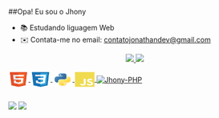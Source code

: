 ##Opa! Eu sou o Jhony

- 📚 Estudando liguagem Web
- ✉️ Contata-me no email: contatojonathandev@gmail.com

<div align="center">
  <a href="https://github.com/Jhony07">
  <img height="180em" src="https://github-readme-stats.vercel.app/api?username=jhony07&show_icons=true&theme=vision-friendly-dark&include_all_commits=true&count_private=true"/>
  <img height="180em" src="https://github-readme-stats.vercel.app/api/top-langs/?username=jhony07&layout=compact&langs_count=7&theme=vision-friendly-dark"/>
</div>
  
  <div style="display: inline_block"><br>
    <img align="center" alt="Jhony-HTML" height="30" width="40" src="https://raw.githubusercontent.com/devicons/devicon/master/icons/html5/html5-original.svg">
     <img align="center" alt="Jhony-CSS" height="30" width="40" src="https://raw.githubusercontent.com/devicons/devicon/master/icons/css3/css3-original.svg">
      <img align="center" alt="Jhony-Python" height="30" width="40" src="https://raw.githubusercontent.com/devicons/devicon/master/icons/python/python-original.svg">
      <img align="center" alt="Jhony-Js" height="30" width="40" src="https://raw.githubusercontent.com/devicons/devicon/master/icons/javascript/javascript-plain.svg">
    <img align="center" alt="Jhony-PHP" height="60" width="40" src="https://cdn.jsdelivr.net/gh/devicons/devicon/icons/php/php-original.svg">
  </div>

  ##
  
<div>
  <a href="https://www.instagram.com/jhony._ofc/" target="_blank"><img src="https://img.shields.io/badge/-Instagram-%23E4405F?style=for-the-badge&logo=instagram&logoColor=white" target="_blank"></a>
  <a href = "mailto:contantojonathan@gmail.com"><img src="https://img.shields.io/badge/-Gmail-%23333?style=for-the-badge&logo=gmail&logoColor=white" target="_blank"></a>
  
</div>
 

